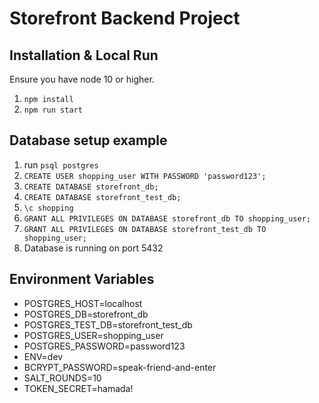 # Storefront Backend Project

## Installation & Local Run
Ensure you have node 10 or higher.

1. `npm install`
2. `npm run start`

## Database setup example
1. run `psql postgres` 
2. `CREATE USER shopping_user WITH PASSWORD 'password123';`
3. `CREATE DATABASE storefront_db;`
4. `CREATE DATABASE storefront_test_db;`
5. `\c shopping`
6. `GRANT ALL PRIVILEGES ON DATABASE storefront_db TO shopping_user;`
6. `GRANT ALL PRIVILEGES ON DATABASE storefront_test_db TO shopping_user;`
7. Database is running on port 5432

## Environment Variables
- POSTGRES_HOST=localhost
- POSTGRES_DB=storefront_db
- POSTGRES_TEST_DB=storefront_test_db
- POSTGRES_USER=shopping_user
- POSTGRES_PASSWORD=password123
- ENV=dev
- BCRYPT_PASSWORD=speak-friend-and-enter
- SALT_ROUNDS=10
- TOKEN_SECRET=hamada!